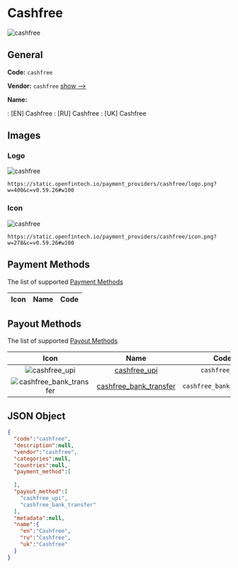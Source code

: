 
# Cashfree 
![cashfree](https://static.openfintech.io/payment_providers/cashfree/logo.png?w=400&c=v0.59.26#w100)  

## General 
 
**Code:** `cashfree` 
 
**Vendor:** `cashfree` [show -->](/vendors/cashfree/) 
 
**Name:** 
 
:	[EN] Cashfree 
:	[RU] Cashfree 
:	[UK] Cashfree 
 

## Images 

### Logo 
 
![cashfree](https://static.openfintech.io/payment_providers/cashfree/logo.png?w=400&c=v0.59.26#w100)  

```
https://static.openfintech.io/payment_providers/cashfree/logo.png?w=400&c=v0.59.26#w100
```  

### Icon 
 
![cashfree](https://static.openfintech.io/payment_providers/cashfree/icon.png?w=278&c=v0.59.26#w100)  

```
https://static.openfintech.io/payment_providers/cashfree/icon.png?w=278&c=v0.59.26#w100
```  

## Payment Methods 
 
The list of supported [Payment Methods](/payment-methods/) 

|Icon|Name|Code| 
|:---:|:---:|:---:| 
 

## Payout Methods 
 
The list of supported [Payout Methods](/payout-methods/) 

|Icon|Name|Code| 
|:---:|:---:|:---:| 
|![cashfree_upi](https://static.openfintech.io/payout_methods/cashfree_upi/icon.svg?w=278&c=v0.59.26#w40) |[cashfree_upi](payout-methodscashfree_upi/)|`cashfree_upi`| 
|![cashfree_bank_transfer](https://static.openfintech.io/payout_methods/cashfree_bank_transfer/icon.svg?w=278&c=v0.59.26#w40) |[cashfree_bank_transfer](payout-methodscashfree_bank_transfer/)|`cashfree_bank_transfer`| 
 

## JSON Object 

```json
{
  "code":"cashfree",
  "description":null,
  "vendor":"cashfree",
  "categories":null,
  "countries":null,
  "payment_method":[
    
  ],
  "payout_method":[
    "cashfree_upi",
    "cashfree_bank_transfer"
  ],
  "metadata":null,
  "name":{
    "en":"Cashfree",
    "ru":"Cashfree",
    "uk":"Cashfree"
  }
}
```  
